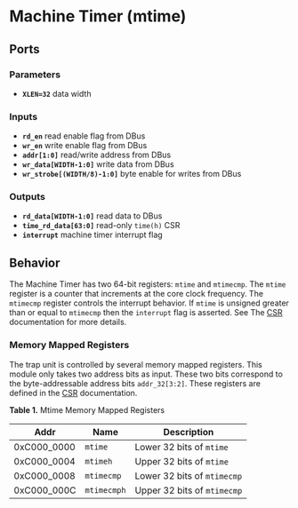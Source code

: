 # Machine Timer (mtime)



## Ports

### Parameters

- **`XLEN=32`** data width

### Inputs

- **`rd_en`** read enable flag from DBus
- **`wr_en`** write enable flag from DBus
- **`addr[1:0]`** read/write address from DBus
- **`wr_data[WIDTH-1:0]`** write data from DBus
- **`wr_strobe[(WIDTH/8)-1:0]`** byte enable for writes from DBus

### Outputs

- **`rd_data[WIDTH-1:0]`** read data to DBus
- **`time_rd_data[63:0]`** read-only `time(h)` CSR
- **`interrupt`** machine timer interrupt flag

## Behavior

The Machine Timer has two 64-bit registers: `mtime` and `mtimecmp`.
The `mtime` register is a counter that increments at the core clock frequency.
The `mtimecmp` register controls the interrupt behavior.
If `mtime` is unsigned greater than or equal to `mtimecmp` then the `interrupt` flag is asserted.
See The [CSR](./CSR.md) documentation for more details.

### Memory Mapped Registers

The trap unit is controlled by several memory mapped registers.
This module only takes two address bits as input.
These two bits correspond to the byte-addressable address bits `addr_32[3:2]`.
These registers are defined in the [CSR](./CSR.md) documentation.

**Table 1.** Mtime Memory Mapped Registers

| Addr | Name | Description |
| --- | --- | --- |
| 0xC000_0000 | `mtime`     | Lower 32 bits of `mtime`
| 0xC000_0004 | `mtimeh`    | Upper 32 bits of `mtime`
| 0xC000_0008 | `mtimecmp`  | Lower 32 bits of `mtimecmp`
| 0xC000_000C | `mtimecmph` | Upper 32 bits of `mtimecmp`
